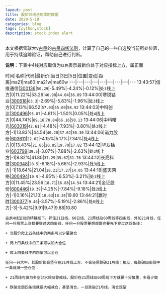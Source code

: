 ```yaml
---
layout: post
title: 股价四线法则实时数据
date: 2020-5-10
categories: blog
tags: [python,stock]
description: stock index alert
---
```



本文根据雪球大v[古泉](https://xueqiu.com/u/7148646888)的[古泉四线法则](https://xueqiu.com/7148646888/130498192)，计算了自己的一些自选股当前所处位置，用于持续追踪验证，帮助自己进行判断。

**说明**：下表中4线对应取值为`红色`表示最新价处于对应指标上方，属正面

时间|名称|代码|最新价|当日|3日|5日|位置|变动|距离|ma21|ma60|ma21w|ma60w
---|---|---|---|---|---|---|---|---
13:43:57|信维通信|[300136](https://xueqiu.com/S/SZ300136)|`50.29`|-5.49%|-4.24%|-0.12%|处`3`线上方|0|11.22%|53.26|`46.98`|`44.04`|`38.89`
13:44:00|寒锐钴业|[300618](https://xueqiu.com/S/SZ300618)|`63.3`|-2.69%|-5.83%|-1.96%|处`3`线上方|0|7.13%|66.52|`57.03`|`55.09`|`58.92`
13:44:03|中科创达|[300496](https://xueqiu.com/S/SZ300496)|`95.87`|-4.61%|-1.50%|0.05%|处`4`线上方|0|44.74%|`89.16`|`70.84`|`66.16`|`50.13`
13:44:06|中科曙光|[603019](https://xueqiu.com/S/SH603019)|`42.61`|-4.48%|-7.93%|-3.80%|处`3`线上方|-1|13.83%|44.54|`40.28`|`37.62`|`30.30`
13:44:06|诺力股份|[603611](https://xueqiu.com/S/SH603611)|`22.62`|-4.15%|5.17%|7.34%|处`4`线上方|0|13.43%|`21.86`|`20.85`|`19.70`|`17.82`
13:44:12|华友钴业|[603799](https://xueqiu.com/S/SH603799)|`39.5`|-3.07%|-7.88%|-2.63%|处`3`线上方|-1|8.82%|41.80|`37.29`|`35.67`|`31.76`
13:44:12|长亮科技|[300348](https://xueqiu.com/S/SZ300348)|`20.5`|-6.18%|-5.66%|-2.93%|处`3`线上方|-1|18.64%|21.04|`18.21`|`17.27`|`14.05`
13:44:18|盛天网络|[300494](https://xueqiu.com/S/SZ300494)|`19.9`|-4.65%|-6.53%|-3.21%|处`3`线上方|0|11.45%|23.56|`18.71`|`16.88`|`14.54`
13:44:21|金证股份|[600446](https://xueqiu.com/S/SH600446)|`19.39`|-4.25%|-7.84%|-9.18%|处`2`线上方|-1|0.16%|21.10|`18.63`|`18.34`|19.60
13:44:21|赢时胜|[300377](https://xueqiu.com/S/SZ300377)|`9.46`|-3.57%|-5.19%|-2.86%|处`0`线上方|-3|-5.42%|9.91|9.47|9.88|10.80

```
古泉4线法则的精髓如下。抓住21日线、60日线、21周线及60周线等四条线，外加21月线，任何一只股票上涨都要穿过这四条线，任何一只股票要想爆雷也要先下穿过这四条线：

+ 当股价爬上四条线中的两条可以少量建仓

+ 爬上四条线中的三条可以加大仓位

+ 爬上四条线中的四条可以全仓

任何一只大牛，其股价都会坚守在21月线上方，不会轻易跌破21月线；相反，每跌破四条线中一条就减一些仓位：

+ 21周线可做为多空分水岭及警戒线，股价在21周线及60周线下方就要十分慎重，多看少做

+ 跌破全部四条线就要大幅减仓，甚至清仓，一旦跌破21月线，清仓观望
```